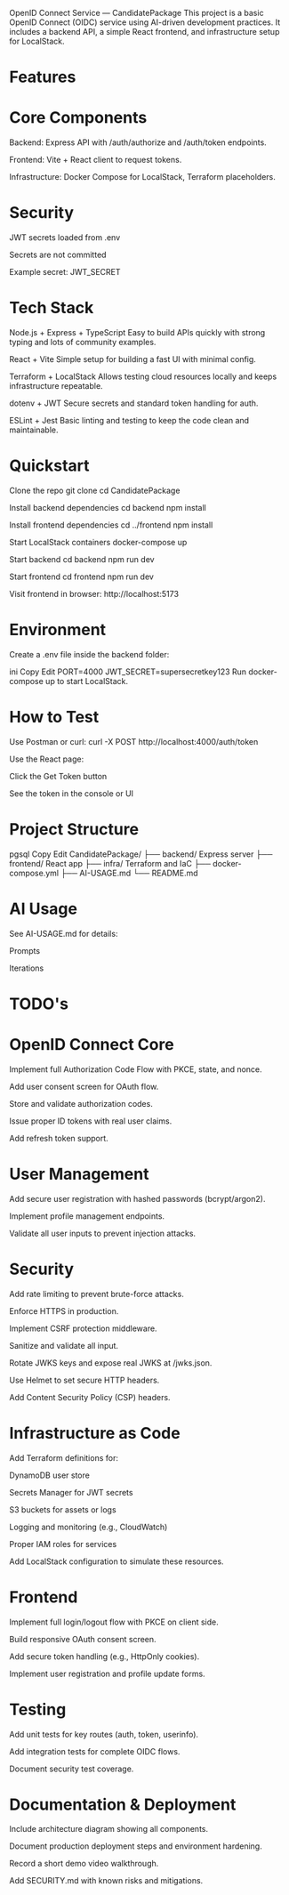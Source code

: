 OpenID Connect Service — CandidatePackage
This project is a basic OpenID Connect (OIDC) service using AI-driven development practices.
It includes a backend API, a simple React frontend, and infrastructure setup for LocalStack.

# Features

# Core Components

Backend: Express API with /auth/authorize and /auth/token endpoints.

Frontend: Vite + React client to request tokens.

Infrastructure: Docker Compose for LocalStack, Terraform placeholders.

# Security

JWT secrets loaded from .env

Secrets are not committed

Example secret: JWT_SECRET

# Tech Stack

Node.js + Express + TypeScript
Easy to build APIs quickly with strong typing and lots of community examples.

React + Vite
Simple setup for building a fast UI with minimal config.

Terraform + LocalStack
Allows testing cloud resources locally and keeps infrastructure repeatable.

dotenv + JWT
Secure secrets and standard token handling for auth.

ESLint + Jest
Basic linting and testing to keep the code clean and maintainable.

# Quickstart

Clone the repo
git clone <repo-url>
cd CandidatePackage

Install backend dependencies
cd backend
npm install

Install frontend dependencies
cd ../frontend
npm install

Start LocalStack containers
docker-compose up

Start backend
cd backend
npm run dev

Start frontend
cd frontend
npm run dev

Visit frontend in browser:
http://localhost:5173

# Environment

Create a .env file inside the backend folder:

ini
Copy
Edit
PORT=4000
JWT_SECRET=supersecretkey123
Run docker-compose up to start LocalStack.

# How to Test

Use Postman or curl:
curl -X POST http://localhost:4000/auth/token

Use the React page:

Click the Get Token button

See the token in the console or UI

# Project Structure

pgsql
Copy
Edit
CandidatePackage/
├── backend/ Express server
├── frontend/ React app
├── infra/ Terraform and IaC
├── docker-compose.yml
├── AI-USAGE.md
└── README.md

# AI Usage

See AI-USAGE.md for details:

Prompts

Iterations

# TODO's

# OpenID Connect Core

Implement full Authorization Code Flow with PKCE, state, and nonce.

Add user consent screen for OAuth flow.

Store and validate authorization codes.

Issue proper ID tokens with real user claims.

Add refresh token support.

# User Management

Add secure user registration with hashed passwords (bcrypt/argon2).

Implement profile management endpoints.

Validate all user inputs to prevent injection attacks.

# Security

Add rate limiting to prevent brute-force attacks.

Enforce HTTPS in production.

Implement CSRF protection middleware.

Sanitize and validate all input.

Rotate JWKS keys and expose real JWKS at /jwks.json.

Use Helmet to set secure HTTP headers.

Add Content Security Policy (CSP) headers.

# Infrastructure as Code

Add Terraform definitions for:

DynamoDB user store

Secrets Manager for JWT secrets

S3 buckets for assets or logs

Logging and monitoring (e.g., CloudWatch)

Proper IAM roles for services

Add LocalStack configuration to simulate these resources.

# Frontend

Implement full login/logout flow with PKCE on client side.

Build responsive OAuth consent screen.

Add secure token handling (e.g., HttpOnly cookies).

Implement user registration and profile update forms.

# Testing

Add unit tests for key routes (auth, token, userinfo).

Add integration tests for complete OIDC flows.

Document security test coverage.

# Documentation & Deployment

Include architecture diagram showing all components.

Document production deployment steps and environment hardening.

Record a short demo video walkthrough.

Add SECURITY.md with known risks and mitigations.
